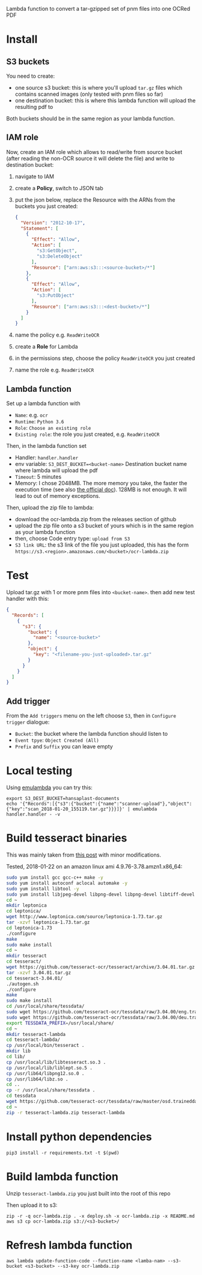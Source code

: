 Lambda function to convert a tar-gzipped set of pnm files into one OCRed PDF

# Install

## S3 buckets

You need to create:

- one source s3 bucket: this is where you'll upload `tar.gz` files which contains scanned images (only tested with pnm files so far)
- one destination bucket: this is where this lambda function will upload the resulting pdf to

Both buckets should be in the same region as your lambda function.

## IAM role

Now, create an IAM role which allows to read/write from source bucket (after reading the non-OCR source it will delete the file) and write to destination bucket:

1. navigate to IAM
2. create a **Policy**, switch to JSON tab
3. put the json below, replace the Resource with the ARNs from the buckets you just created:

	```json
	{
	  "Version": "2012-10-17",
	  "Statement": [
	    {
	      "Effect": "Allow",
	      "Action": [
	        "s3:GetObject",
	        "s3:DeleteObject"
	      ],
	      "Resource": ["arn:aws:s3:::<source-bucket>/*"]
	    },
	    {
	      "Effect": "Allow",
	      "Action": [
	        "s3:PutObject"
	      ],
	      "Resource": ["arn:aws:s3:::<dest-bucket>/*"]
	    }
	  ]
	}
	```
4. name the policy e.g. `ReadWriteOCR`
5. create a **Role** for Lambda
6. in the permissions step, choose the policy `ReadWriteOCR` you just created
7. name the role e.g. `ReadWriteOCR`


## Lambda function

Set up a lambda function with

- `Name`: e.g. `ocr`
- `Runtime`: `Python 3.6`
- `Role`: `Choose an existing role`
- `Existing role`: the role you just created, e.g. `ReadWriteOCR`

Then, in the lambda function set

- Handler: `handler.handler`
- env variable: `S3_DEST_BUCKET=<bucket-name>` Destination bucket name where lambda will upload the pdf
- `Timeout`: 5 minutes
- Memory: I chose 2048MB. The more memory you take, the faster the execution time (see also [the official doc](https://docs.aws.amazon.com/lambda/latest/dg/resource-model.html)). 128MB is not enough. It will lead to out of memory exceptions.

Then, upload the zip file to lambda:

- download the ocr-lambda.zip from the releases section of github
- upload the zip file onto a s3 bucket of yours which is in the same region as your lambda function
- then, choose Code entry type: `upload from S3`
- `S3 link URL`: the s3 link of the file you just uploaded, this has the form `https://s3.<region>.amazonaws.com/<bucket>/ocr-lambda.zip`

# Test

Upload tar.gz with 1 or more pnm files into `<bucket-name>`. then add new test handler with this:

```json
{
  "Records": [
    {
      "s3": {
        "bucket": {
          "name": "<source-bucket>"
        },
        "object": {
          "key": "<filename-you-just-uploaded>.tar.gz"
        }
      }
    }
  ]
}
```

## Add trigger

From the `Add triggers` menu on the left choose `S3`, then in `Configure trigger` dialogue:

- `Bucket`: the bucket where the lambda function should listen to
- `Event tpye`: `Object Created (All)`
- `Prefix` and `Suffix` you can leave empty

# Local testing

Using [emulambda](https://github.com/fugue/emulambda) you can try this:

```
export S3_DEST_BUCKET=hansaplast-documents
echo '{"Records":[{"s3":{"bucket":{"name":"scanner-upload"},"object":{"key":"scan_2018-01-20_155119.tar.gz"}}}]}' | emulambda handler.handler - -v
```

# Build tesseract binaries

This was mainly taken from  [this post](https://stackoverflow.com/questions/33588262/tesseract-ocr-on-aws-lambda-via-virtualenv) with minor modifications.

Tested, 2018-01-22 on an amazon linux ami 4.9.76-3.78.amzn1.x86_64:

```bash
sudo yum install gcc gcc-c++ make -y
sudo yum install autoconf aclocal automake -y
sudo yum install libtool -y
sudo yum install libjpeg-devel libpng-devel libpng-devel libtiff-devel zlib-devel -y
cd ~
mkdir leptonica
cd leptonica/
wget http://www.leptonica.com/source/leptonica-1.73.tar.gz
tar -xzvf leptonica-1.73.tar.gz
cd leptonica-1.73
./configure
make
sudo make install
cd ~
mkdir tesseract
cd tesseract/
wget https://github.com/tesseract-ocr/tesseract/archive/3.04.01.tar.gz
tar -xzvf 3.04.01.tar.gz
cd tesseract-3.04.01/
./autogen.sh
./configure
make
sudo make install
cd /usr/local/share/tessdata/
sudo wget https://github.com/tesseract-ocr/tessdata/raw/3.04.00/eng.traineddata
sudo wget https://github.com/tesseract-ocr/tessdata/raw/3.04.00/deu.traineddata
export TESSDATA_PREFIX=/usr/local/share/
cd ~
mkdir tesseract-lambda
cd tesseract-lambda/
cp /usr/local/bin/tesseract .
mkdir lib
cd lib/
cp /usr/local/lib/libtesseract.so.3 .
cp /usr/local/lib/liblept.so.5 .
cp /usr/lib64/libpng12.so.0 .
cp /usr/lib64/libz.so .
cd ..
cp -r /usr/local/share/tessdata .
cd tessdata
wget https://github.com/tesseract-ocr/tessdata/raw/master/osd.traineddata
cd ~
zip -r tesseract-lambda.zip tesseract-lambda
```

# Install python dependencies

```
pip3 install -r requirements.txt -t $(pwd)
```

# Build lambda function

Unzip `tesseract-lambda.zip` you just built into the root of this repo

Then upload it to s3:

```
zip -r -q ocr-lambda.zip . -x deploy.sh -x ocr-lambda.zip -x README.md
aws s3 cp ocr-lambda.zip s3://<s3-bucket>/
```

# Refresh lambda function

```
aws lambda update-function-code --function-name <lamba-nam> --s3-bucket <s3-bucket> --s3-key ocr-lambda.zip
```